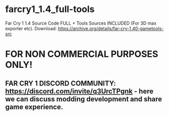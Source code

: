 # farcry1_1.4_full-tools
Far Cry 1 1.4 Source Code FULL + Tools Sources INCLUDED (For 3D max exporter etc). Download: https://archive.org/details/far-cry-1.40-gametools-src

# FOR NON COMMERCIAL PURPOSES ONLY!
## FAR CRY 1 DISCORD COMMUNITY: https://discord.com/invite/q3UrcTPgnk - here we can discuss modding development and share game experience.
